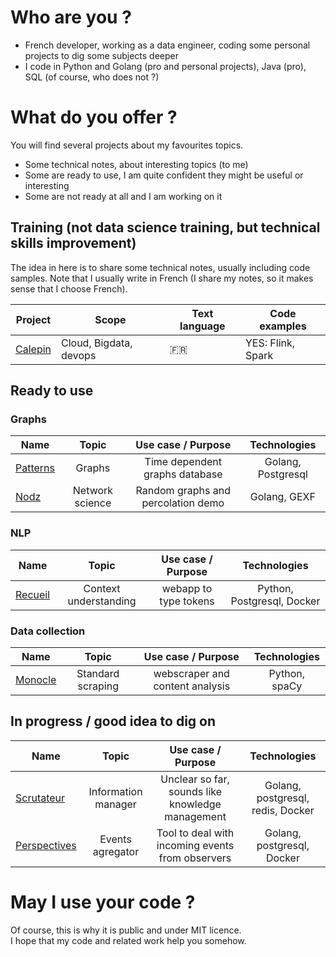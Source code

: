 # Who are you ? 

* French developer, working as a data engineer, coding some personal projects to dig some subjects deeper
* I code in Python and Golang (pro and personal projects), Java (pro), SQL (of course, who does not ?)

# What do you offer ? 

You will find several projects about my favourites topics. 
* Some technical notes, about interesting topics (to me) 
* Some are ready to use, I am quite confident they might be useful or interesting
* Some are not ready at all and I am working on it


## Training (not data science training, but technical skills improvement)

The idea in here is to share some technical notes, usually including code samples. 
Note that I usually write in French (I share my notes, so it makes sense that I choose French). 



| Project | Scope | Text language | Code examples |
|------------|----------------|---------------|----------------|
| [Calepin](https://github.com/zefrenchwan/calepin) | Cloud, Bigdata, devops | :fr: | YES: Flink, Spark |



## Ready to use 

### Graphs

|   Name   |   Topic  |  Use case / Purpose | Technologies |
|---    |:-:  |:-:  |:-:   |
| [Patterns](https://github.com/zefrenchwan/patterns) | Graphs | Time dependent graphs database | Golang, Postgresql |
| [Nodz](https://github.com/zefrenchwan/nodz) | Network science | Random graphs and percolation  demo | Golang, GEXF |

### NLP 

|   Name   |   Topic  |  Use case / Purpose | Technologies |
|---    |:-:  |:-:  |:-:   |
| [Recueil](https://github.com/zefrenchwan/recueil) | Context understanding | webapp to type tokens | Python, Postgresql, Docker |

### Data collection 

|   Name   |   Topic  |  Use case / Purpose | Technologies |
|---    |:-:  |:-:  |:-:   |
| [Monocle](https://github.com/zefrenchwan/monocle) | Standard scraping  | webscraper and content analysis | Python, spaCy |

## In progress / good idea to dig on 

|   Name   |   Topic  |  Use case / Purpose | Technologies |
|---    |:-:  |:-:  |:-:   |
| [Scrutateur](https://github.com/zefrenchwan/scrutateur) | Information manager  | Unclear so far, sounds like knowledge management | Golang, postgresql, redis, Docker |
| [Perspectives](https://github.com/zefrenchwan/perspectives) | Events agregator  | Tool to deal with incoming events from observers | Golang, postgresql, Docker |

# May I use your code ? 

Of course, this is why it is public and under MIT licence.  
I hope that my code and related work help you somehow. 
